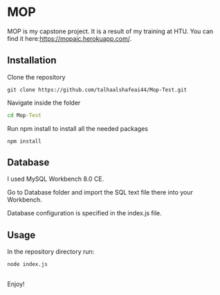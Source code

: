 # MOP

MOP is my capstone project. It is a result of my training at HTU.
You can find it here:https://mopaic.herokuapp.com/.

## Installation

Clone the repository

```git
git clone https://github.com/talhaalshafeai44/Mop-Test.git
```
Navigate inside the folder

```cmd
cd Mop-Test
```
Run npm install to install all the needed packages

```nodejs
npm install
```
## Database
I used MySQL Workbench 8.0 CE.

Go to Database folder and import the SQL text file there into your Workbench.

Database configuration is specified in the index.js file.
## Usage
In the repository directory run:
```nodejs
node index.js
```
## 
Enjoy!
